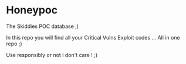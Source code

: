 # Honeypoc

The Skiddies POC database ;)

In this repo you will find all your Critical Vulns Exploit codes ... All in one repo ;)

Use responsibly or not i don't care ! ;)
